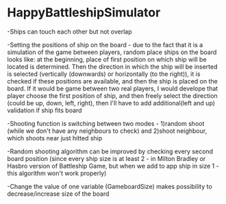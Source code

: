 # HappyBattleshipSimulator
-Ships can touch each other but not overlap

-Setting the positions of ship on the board - due to the fact that it is a simulation of the game between players, random place ships on the board looks like: at the beginning, place of first position on which ship will be located is determined. Then the direction in which the ship will be inserted is selected (vertically (downwards) or horizontally (to the right)), it is checked if these positions are available, and then the ship is placed on the board. If it would be game between two real players, I would develope that player choose the first position of ship, and then freely select the direction (could be up, down, left, right), then I'll have to add additional(left and up) validation if ship fits board 

-Shooting function is switching between two modes - 1)random shoot (while we don't have any neighbours to check) and 2)shoot neighbour, which shoots near just hitted ship

-Random shooting algorithm can be improved by checking every second board position (since every ship size is at least 2 - in Milton Bradley or Hasbro version of Battleship Game, but when we add to app ship in size 1 - this algorithm won't work properly)

-Change the value of one variable (GameboardSize) makes possibility to decrease/increase size of the board
